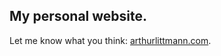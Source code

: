 ## My personal website.

Let me know what you think: [arthurlittmann.com](http://www.arthurlittmann.com).

